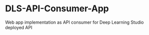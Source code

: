 # DLS-API-Consumer-App
 Web app implementation as API consumer for Deep Learning Studio deployed API 
